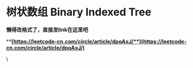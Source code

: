 # 树状数组 Binary Indexed Tree

**懒得改格式了，直接发link在这里吧**

****[**https://leetcode-cn.com/circle/article/dpoAxJ/**](https://leetcode-cn.com/circle/article/dpoAxJ/)****

\

